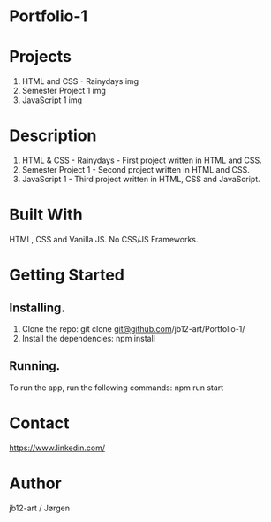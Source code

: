 # Portfolio-1

# Projects
1. HTML and CSS - Rainydays img
2. Semester Project 1 img
3. JavaScript 1 img

# Description
1. HTML & CSS - Rainydays - First project written in HTML and CSS.
2. Semester Project 1 - Second project written in HTML and CSS.
3. JavaScript 1 - Third project written in HTML, CSS and JavaScript.

# Built With
HTML, CSS and Vanilla JS.
No CSS/JS Frameworks.

# Getting Started
## Installing.
1. Clone the repo:
git clone git@github.com/jb12-art/Portfolio-1/
2. Install the dependencies:
npm install

## Running.
To run the app, run the following commands:
npm run start

# Contact
https://www.linkedin.com/

# Author
jb12-art / Jørgen
